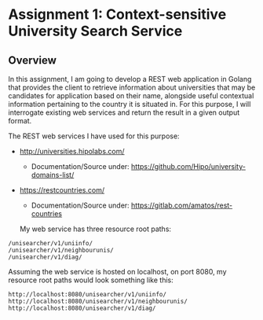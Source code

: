 # Assignment 1: Context-sensitive University Search Service

## Overview

In this assignment, I am going to develop a REST web application in Golang that provides the client to retrieve information about universities that may be candidates for application based on their name, alongside useful contextual information pertaining to the country it is situated in. For this purpose, I will interrogate existing web services and return the result in a given output format. 

The REST web services I have used for this purpose:
* http://universities.hipolabs.com/
  * Documentation/Source under: https://github.com/Hipo/university-domains-list/
* https://restcountries.com/
  * Documentation/Source under: https://gitlab.com/amatos/rest-countries

  My web service has three resource root paths: 

```
/unisearcher/v1/uniinfo/
/unisearcher/v1/neighbourunis/
/unisearcher/v1/diag/
```

Assuming the web service is hosted on localhost, on port 8080, my resource root paths would look something like this:

```
http://localhost:8080/unisearcher/v1/uniinfo/
http://localhost:8080/unisearcher/v1/neighbourunis/
http://localhost:8080/unisearcher/v1/diag/
````
